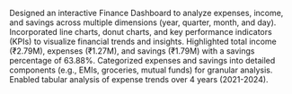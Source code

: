 Designed an interactive Finance Dashboard to analyze expenses, income, and savings across multiple dimensions (year, quarter, month, and day).
Incorporated line charts, donut charts, and key performance indicators (KPIs) to visualize financial trends and insights.
Highlighted total income (₹2.79M), expenses (₹1.27M), and savings (₹1.79M) with a savings percentage of 63.88%.
Categorized expenses and savings into detailed components (e.g., EMIs, groceries, mutual funds) for granular analysis.
Enabled tabular analysis of expense trends over 4 years (2021-2024).
